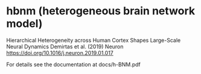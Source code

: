 # hbnm (heterogeneous brain network model)

Hierarchical Heterogeneity across Human Cortex Shapes Large-Scale Neural Dynamics
Demirtas et al. (2019) Neuron
https://doi.org/10.1016/j.neuron.2019.01.017

For details see the documentation at docs/h-BNM.pdf
